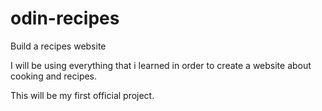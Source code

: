 # odin-recipes
Build a recipes website

I will be using everything that i learned in order to create a website about cooking and recipes.

This will be my first official project.
